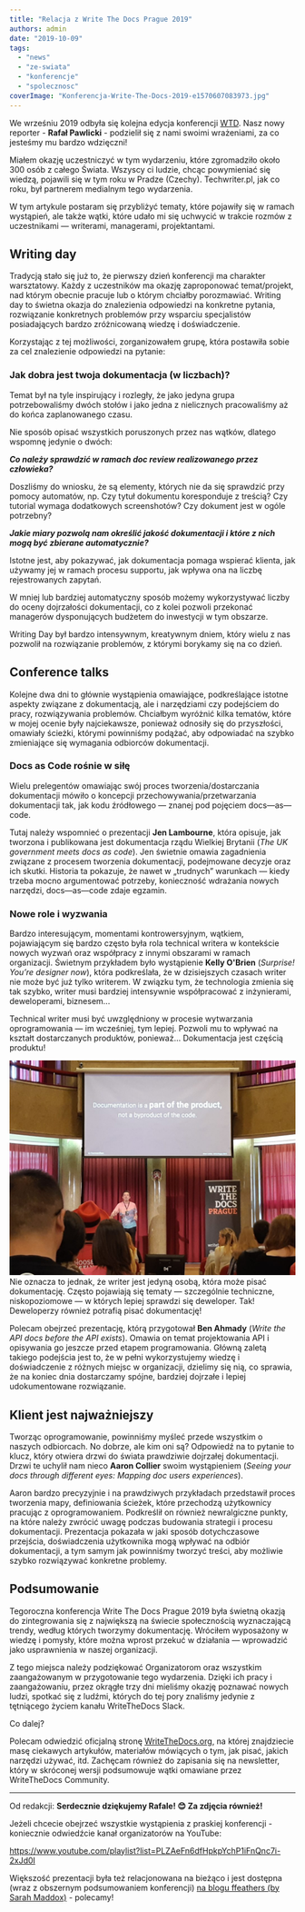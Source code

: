 ```yaml
---
title: "Relacja z Write The Docs Prague 2019"
authors: admin
date: "2019-10-09"
tags:
  - "news"
  - "ze-swiata"
  - "konferencje"
  - "spolecznosc"
coverImage: "Konferencja-Write-The-Docs-2019-e1570607083973.jpg"
---
```


We wrześniu 2019 odbyła się kolejna edycja konferencji
[WTD](https://www.writethedocs.org/conf/prague/2019/). Nasz nowy reporter -
**Rafał Pawlicki** - podzielił się z nami swoimi wrażeniami, za co jesteśmy mu
bardzo wdzięczni!

Miałem okazję uczestniczyć w tym wydarzeniu, które zgromadziło około 300 osób z
całego Świata. Wszyscy ci ludzie, chcąc powymieniać się wiedzą, pojawili się w
tym roku w Pradze (Czechy). Techwriter.pl, jak co roku, był partnerem medialnym
tego wydarzenia.

W tym artykule postaram się przybliżyć tematy, które pojawiły się w ramach
wystąpień, ale także wątki, które udało mi się uchwycić w trakcie rozmów z
uczestnikami — writerami, managerami, projektantami.

## Writing day

Tradycją stało się już to, że pierwszy dzień konferencji ma charakter
warsztatowy. Każdy z uczestników ma okazję zaproponować temat/projekt, nad
którym obecnie pracuje lub o którym chciałby porozmawiać. Writing day to świetna
okazja do znalezienia odpowiedzi na konkretne pytania, rozwiązanie konkretnych
problemów przy wsparciu specjalistów posiadających bardzo zróżnicowaną wiedzę i
doświadczenie.

Korzystając z tej możliwości, zorganizowałem grupę, która postawiła sobie za cel
znalezienie odpowiedzi na pytanie:

### Jak dobra jest twoja dokumentacja (w liczbach)?

Temat był na tyle inspirujący i rozległy, że jako jedyna grupa potrzebowaliśmy
dwóch stołów i jako jedna z nielicznych pracowaliśmy aż do końca zaplanowanego
czasu.

Nie sposób opisać wszystkich poruszonych przez nas wątków, dlatego wspomnę
jedynie o dwóch:

_**Co należy sprawdzić w ramach doc review realizowanego przez człowieka?**_

Doszliśmy do wniosku, że są elementy, których nie da się sprawdzić przy pomocy
automatów, np. Czy tytuł dokumentu koresponduje z treścią? Czy tutorial wymaga
dodatkowych screenshotów? Czy dokument jest w ogóle potrzebny?

_**Jakie miary pozwolą nam określić jakość dokumentacji i które z nich mogą być
zbierane automatycznie?**_

Istotne jest, aby pokazywać, jak dokumentacja pomaga wspierać klienta, jak
używamy jej w ramach procesu supportu, jak wpływa ona na liczbę rejestrowanych
zapytań.

W mniej lub bardziej automatyczny sposób możemy wykorzystywać liczby do oceny
dojrzałości dokumentacji, co z kolei pozwoli przekonać managerów dysponujących
budżetem do inwestycji w tym obszarze.

Writing Day był bardzo intensywnym, kreatywnym dniem, który wielu z nas pozwolił
na rozwiązanie problemów, z którymi borykamy się na co dzień.

## Conference talks

Kolejne dwa dni to głównie wystąpienia omawiające, podkreślające istotne aspekty
związane z dokumentacją, ale i narzędziami czy podejściem do pracy,
rozwiązywania problemów. Chciałbym wyróżnić kilka tematów, które w mojej ocenie
były najciekawsze, ponieważ odnosiły się do przyszłości, omawiały ścieżki,
którymi powinniśmy podążać, aby odpowiadać na szybko zmieniające się wymagania
odbiorców dokumentacji.

### Docs as Code rośnie w siłę

Wielu prelegentów omawiając swój proces tworzenia/dostarczania dokumentacji
mówiło o koncepcji przechowywania/przetwarzania dokumentacji tak, jak kodu
źródłowego — znanej pod pojęciem docs—as—code.

Tutaj należy wspomnieć o prezentacji **Jen Lambourne**, która opisuje, jak
tworzona i publikowana jest dokumentacja rządu Wielkiej Brytanii (_The UK
government meets docs as code_). Jen świetnie omawia zagadnienia związane z
procesem tworzenia dokumentacji, podejmowane decyzje oraz ich skutki. Historia
ta pokazuje, że nawet w „trudnych” warunkach — kiedy trzeba mocno argumentować
potrzeby, konieczność wdrażania nowych narzędzi, docs—as—code zdaje egzamin.

### Nowe role i wyzwania

Bardzo interesującym, momentami kontrowersyjnym, wątkiem, pojawiającym się
bardzo często była rola technical writera w kontekście nowych wyzwań oraz
współpracy z innymi obszarami w ramach organizacji. Świetnym przykładem było
wystąpienie **Kelly O'Brien** (_Surprise! You’re designer now_), która
podkreślała, że w dzisiejszych czasach writer nie może być już tylko writerem. W
związku tym, że technologia zmienia się tak szybko, writer musi bardziej
intensywnie współpracować z inżynierami, deweloperami, biznesem...

Technical writer musi być uwzględniony w procesie wytwarzania oprogramowania —
im wcześniej, tym lepiej. Pozwoli mu to wpływać na kształt dostarczanych
produktów, ponieważ... Dokumentacja jest częścią produktu!

![](images/Konferencja-WTD-2019-1024x768.jpg) Nie oznacza to jednak, że writer
jest jedyną osobą, która może pisać dokumentację. Często pojawiają się tematy —
szczególnie techniczne, niskopoziomowe — w których lepiej sprawdzi się
deweloper. Tak! Deweloperzy również potrafią pisać dokumentację!

Polecam obejrzeć prezentację, którą przygotował **Ben Ahmady** (_Write the API
docs before the API exists_). Omawia on temat projektowania API i opisywania go
jeszcze przed etapem programowania. Główną zaletą takiego podejścia jest to, że
w pełni wykorzystujemy wiedzę i doświadczenie z różnych miejsc w organizacji,
dzielimy się nią, co sprawia, że na koniec dnia dostarczamy spójne, bardziej
dojrzałe i lepiej udokumentowane rozwiązanie.

## Klient jest najważniejszy

Tworząc oprogramowanie, powinniśmy myśleć przede wszystkim o naszych odbiorcach.
No dobrze, ale kim oni są? Odpowiedź na to pytanie to klucz, który otwiera drzwi
do świata prawdziwie dojrzałej dokumentacji. Drzwi te uchylił nam nieco **Aaron
Collier** swoim wystąpieniem (_Seeing your docs through different eyes: Mapping
doc users experiences_).

Aaron bardzo precyzyjnie i na prawdziwych przykładach przedstawił proces
tworzenia mapy, definiowania ścieżek, które przechodzą użytkownicy pracując z
oprogramowaniem. Podkreślił on również newralgiczne punkty, na które należy
zwrócić uwagę podczas budowania strategii i procesu dokumentacji. Prezentacja
pokazała w jaki sposób dotychczasowe przejścia, doświadczenia użytkownika mogą
wpływać na odbiór dokumentacji, a tym samym jak powinniśmy tworzyć treści, aby
możliwie szybko rozwiązywać konkretne problemy.

## Podsumowanie

Tegoroczna konferencja Write The Docs Prague 2019 była świetną okazją do
zintegrowania się z największą na świecie społecznością wyznaczającą trendy,
według których tworzymy dokumentację. Wróciłem wyposażony w wiedzę i pomysły,
które można wprost przekuć w działania — wprowadzić jako usprawnienia w naszej
organizacji.

Z tego miejsca należy podziękować Organizatorom oraz wszystkim zaangażowanym w
przygotowanie tego wydarzenia. Dzięki ich pracy i zaangażowaniu, przez okrągłe
trzy dni mieliśmy okazję poznawać nowych ludzi, spotkać się z ludźmi, których do
tej pory znaliśmy jedynie z tętniącego życiem kanału WriteTheDocs Slack.

Co dalej?

Polecam odwiedzić oficjalną stronę
[WriteTheDocs.org](https://www.writethedocs.org/), na której znajdziecie masę
ciekawych artykułów, materiałów mówiących o tym, jak pisać, jakich narzędzi
używać, itd. Zachęcam również do zapisania się na newsletter, który w skróconej
wersji podsumowuje wątki omawiane przez WriteTheDocs Community.

---

Od redakcji: **Serdecznie dziękujemy Rafale! 😊 Za zdjęcia również!**

Jeżeli chcecie obejrzeć wszystkie wystąpienia z praskiej konferencji -
koniecznie odwiedźcie kanał organizatorów na YouTube:

https://www.youtube.com/playlist?list=PLZAeFn6dfHpkpYchP1iFnQnc7i-2xJd0I

Większość prezentacji była też relacjonowana na bieżąco i jest dostępna (wraz z
obszernym podsumowaniem konferencji)
[na blogu ffeathers (by Sarah Maddox)](https://ffeathers.wordpress.com/2019/09/18/write-the-docs-prague-2019-wrapup/) -
polecamy!
